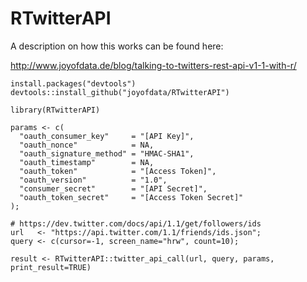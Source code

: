 RTwitterAPI
===========

A description on how this works can be found here:

http://www.joyofdata.de/blog/talking-to-twitters-rest-api-v1-1-with-r/

```
install.packages("devtools")
devtools::install_github("joyofdata/RTwitterAPI")

library(RTwitterAPI)
 
params <- c(
  "oauth_consumer_key"     = "[API Key]",
  "oauth_nonce"            = NA,
  "oauth_signature_method" = "HMAC-SHA1",
  "oauth_timestamp"        = NA,
  "oauth_token"            = "[Access Token]",
  "oauth_version"          = "1.0",
  "consumer_secret"        = "[API Secret]",
  "oauth_token_secret"     = "[Access Token Secret]"
);

# https://dev.twitter.com/docs/api/1.1/get/followers/ids
url   <- "https://api.twitter.com/1.1/friends/ids.json";
query <- c(cursor=-1, screen_name="hrw", count=10);
 
result <- RTwitterAPI::twitter_api_call(url, query, params, print_result=TRUE)
```
